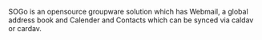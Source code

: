SOGo is an opensource groupware solution which has Webmail, a global address book and Calender and Contacts which can be synced via caldav or cardav.
